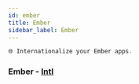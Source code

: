 ```yaml
---
id: ember
title: Ember
sidebar_label: Ember
---
```


```javascript
🌐 Internationalize your Ember apps.
```

### Ember - [Intl](https://ember-intl.github.io/ember-intl/)